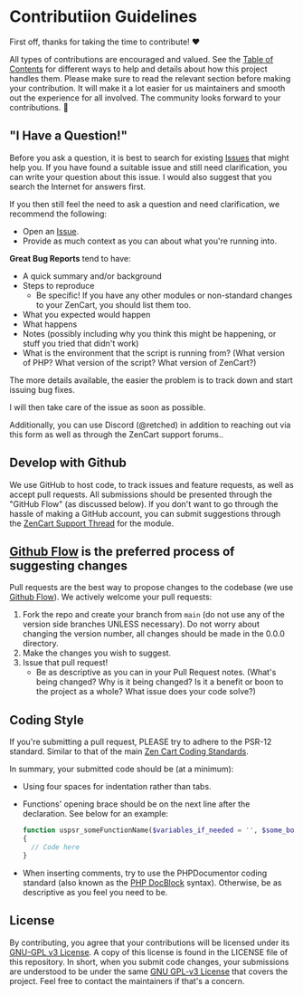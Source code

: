 # Contributiion Guidelines

First off, thanks for taking the time to contribute! ❤️

All types of contributions are encouraged and valued. See the [Table of Contents](#table-of-contents) for different ways to help and details about how this project handles them. Please make sure to read the relevant section before making your contribution. It will make it a lot easier for us maintainers and smooth out the experience for all involved. The community looks forward to your contributions. 🎉

## "I Have a Question!"

Before you ask a question, it is best to search for existing [Issues](https://github.com/retched/ZC-USPSRestful/issues) that might help you. If you have found a suitable issue and still need clarification, you can write your question about this issue. I would also suggest that you search the Internet for answers first.

If you then still feel the need to ask a question and need clarification, we recommend the following:

- Open an [Issue](https://github.com/retched/ZC-USPSRestful/issues/new).
- Provide as much context as you can about what you're running into.


**Great Bug Reports** tend to have:

- A quick summary and/or background
- Steps to reproduce
  - Be specific! If you have any other modules or non-standard changes to your ZenCart, you should list them too.
- What you expected would happen
- What happens
- Notes (possibly including why you think this might be happening, or stuff you tried that didn't work)
- What is the environment that the script is running from? (What version of PHP? What version of the script? What version of ZenCart?)

The more details available, the easier the problem is to track down and start issuing bug fixes.

I will then take care of the issue as soon as possible.

Additionally, you can use Discord (@retched) in addition to reaching out via this form as well as through the ZenCart support forums..

## Develop with Github

We use GitHub to host code, to track issues and feature requests, as well as accept pull requests. All submissions should be presented through the "GitHub Flow" (as discussed below). If you don't want to go through the hassle of making a GitHub account, you can submit suggestions through the [ZenCart Support Thread](https://www.zen-cart.com/showthread.php?230512-USPS-Shipping-(RESTful)-(USPSr)) for the module.

## [Github Flow](https://docs.github.com/en/get-started/using-github/github-flow) is the preferred process of suggesting changes

Pull requests are the best way to propose changes to the codebase (we use [Github Flow](https://docs.github.com/en/get-started/using-github/github-flow)). We actively welcome your pull requests:

1. Fork the repo and create your branch from `main` (do not use any of the version side branches UNLESS necessary). Do not worry about changing the version number, all changes should be made in the 0.0.0 directory.
2. Make the changes you wish to suggest.
3. Issue that pull request!
   - Be as descriptive as you can in your Pull Request notes. (What's being changed? Why is it being changed? Is it a benefit or boon to the project as a whole? What issue does your code solve?)

## Coding Style

If you're submitting a pull request, PLEASE try to adhere to the PSR-12 standard. Similar to that of the main [Zen Cart Coding Standards](https://docs.zen-cart.com/dev/contributing/coding_standards/).

In summary, your submitted code should be (at a minimum):

- Using four spaces for indentation rather than tabs.
- Functions' opening brace should be on the next line after the declaration. See below for an example:

  ``` php
  function uspsr_someFunctionName($variables_if_needed = '', $some_boolean = TRUE)
  {
    // Code here
  }
  ```

- When inserting comments, try to use the PHPDocumentor coding standard (also known as the [PHP DocBlock](https://docs.phpdoc.org/guide/getting-started/what-is-a-docblock.html) syntax). Otherwise, be as descriptive as you feel you need to be.

## License

By contributing, you agree that your contributions will be licensed under its [GNU-GPL v3 License](https://choosealicense.com/licenses/gpl-3.0/). A copy of this license is found in the LICENSE file of this repository. In short, when you submit code changes, your submissions are understood to be under the same [GNU GPL-v3 License](http://choosealicense.com/licenses/gpl-v3/) that covers the project. Feel free to contact the maintainers if that's a concern.
